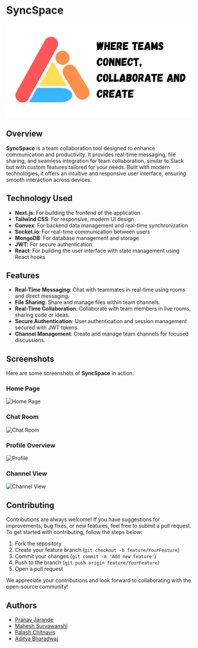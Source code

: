 # SyncSpace

![SyncSpace Logo](/public/readmeImage.png)

## Overview

**SyncSpace** is a team collaboration tool designed to enhance communication and productivity. It provides real-time messaging, file sharing, and seamless integration for team collaboration, similar to Slack but with custom features tailored for your needs. Built with modern technologies, it offers an intuitive and responsive user interface, ensuring smooth interaction across devices.

## Technology Used

- **Next.js**: For building the frontend of the application
- **Tailwind CSS**: For responsive, modern UI design
- **Convex**: For backend data management and real-time synchronization
- **Socket.io**: For real-time communication between users
- **MongoDB**: For database management and storage
- **JWT**: For secure authentication
- **React**: For building the user interface with state management using React hooks

## Features

- **Real-Time Messaging**: Chat with teammates in real-time using rooms and direct messaging.
- **File Sharing**: Share and manage files within team channels.
- **Real-Time Collaboration**: Collaborate with team members in live rooms, sharing code or ideas.
- **Secure Authentication**: User authentication and session management secured with JWT tokens.
- **Channel Management**: Create and manage team channels for focused discussions.

## Screenshots

Here are some screenshots of **SyncSpace** in action:

### Home Page

![Home Page](/Screenshots/home.png)

### Chat Room

![Chat Room](/Screenshots/chatroom.png)

### Profile Overview

![Profile](/Screenshots/profile.png)

### Channel View

![Channel View](/Screenshots/channel.png)

## Contributing

Contributions are always welcome! If you have suggestions for improvements, bug fixes, or new features, feel free to submit a pull request. To get started with contributing, follow the steps below:

1. Fork the repository
2. Create your feature branch (`git checkout -b feature/YourFeature`)
3. Commit your changes (`git commit -m 'Add new feature'`)
4. Push to the branch (`git push origin feature/YourFeature`)
5. Open a pull request

We appreciate your contributions and look forward to collaborating with the open-source community!

## Authors

- [Pranav Jarande](https://github.com/PRANAVJARANDE)
- [Mahesh Suryawanshi](https://github.com/maheshcodes12)
- [Palash Chitnavis](https://github.com/PalashChitnavis)
- [Aditya Bharadwaj](https://github.com/apelPi)

